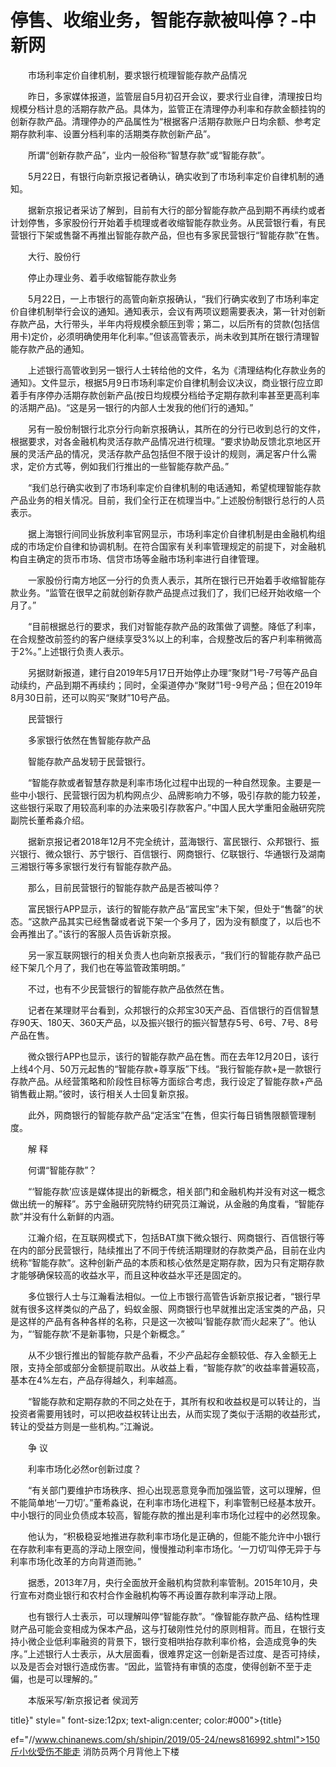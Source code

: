 # 停售、收缩业务，智能存款被叫停？-中新网

　　市场利率定价自律机制，要求银行梳理智能存款产品情况

　　昨日，多家媒体报道，监管层自5月初召开会议，要求行业自律，清理按日均规模分档计息的活期存款产品。具体为，监管正在清理停办利率和存款金额挂钩的创新存款产品。清理停办的产品属性为“根据客户活期存款账户日均余额、参考定期存款利率、设置分档利率的活期类存款创新产品”。

　　所谓“创新存款产品”，业内一般俗称“智慧存款”或“智能存款”。

　　5月22日，有银行向新京报记者确认，确实收到了市场利率定价自律机制的通知。

　　据新京报记者采访了解到，目前有大行的部分智能存款产品到期不再续约或者计划停售，多家股份行开始着手梳理或者收缩智能存款业务。从民营银行看，有民营银行下架或售罄不再推出智能存款产品，但也有多家民营银行“智能存款”在售。

　　大行、股份行

　　停止办理业务、着手收缩智能存款业务

　　5月22日，一上市银行的高管向新京报确认，“我们行确实收到了市场利率定价自律机制举行会议的通知。通知表示，会议有两项议题需要表决，第一针对创新存款产品，大行带头，半年内将规模余额压到零；第二，以后所有的贷款(包括信用卡)定价，必须明确使用年化利率。”但该高管表示，尚未收到其所在银行清理智能存款产品的通知。

　　上述银行高管收到另一银行人士转给他的文件，名为《清理结构化存款业务的通知》。文件显示，根据5月9日市场利率定价自律机制会议决议，商业银行应立即着手有序停办活期存款创新产品(按日均规模分档给予定期存款利率甚至更高利率的活期产品)。“这是另一银行的内部人士发我的他们行的通知。”

　　另有一股份制银行北京分行向新京报确认，其所在的分行已收到总行的文件，根据要求，对各金融机构灵活存款产品情况进行梳理。“要求协助反馈北京地区开展的灵活产品的情况，灵活存款产品包括但不限于设计的规则，满足客户什么需求，定价方式等，例如我们行推出的一些智能存款产品。”

　　“我们总行确实收到了市场利率定价自律机制的电话通知，希望梳理智能存款产品业务的相关情况。目前，我们全行正在梳理当中。”上述股份制银行总行的人员表示。

　　据上海银行间同业拆放利率官网显示，市场利率定价自律机制是由金融机构组成的市场定价自律和协调机制。在符合国家有关利率管理规定的前提下，对金融机构自主确定的货币市场、信贷市场等金融市场利率进行自律管理。

　　一家股份行南方地区一分行的负责人表示，其所在银行已开始着手收缩智能存款业务。“监管在很早之前就创新存款产品提点过我们了，我们已经开始收缩一个月了。”

　　“目前根据总行的要求，我们对智能存款产品的政策做了调整。降低了利率，在合规整改前签约的客户继续享受3%以上的利率，合规整改后的客户利率稍微高于2%。”上述银行负责人表示。

　　另据财新报道，建行自2019年5月17日开始停止办理“聚财”1号-7号等产品自动续约，产品到期不再续约；同时，全渠道停办“聚财”1号-9号产品；但在2019年8月30日前，还可以购买“聚财”10号产品。

　　民营银行

　　多家银行依然在售智能存款产品

　　智能存款产品发轫于民营银行。

　　“智能存款或者智慧存款是利率市场化过程中出现的一种自然现象。主要是一些中小银行、民营银行因为机构网点少、品牌影响力不够，吸引存款的能力较差，这些银行采取了用较高利率的办法来吸引存款客户。”中国人民大学重阳金融研究院副院长董希淼介绍。

　　据新京报记者2018年12月不完全统计，蓝海银行、富民银行、众邦银行、振兴银行、微众银行、苏宁银行、百信银行、网商银行、亿联银行、华通银行及湖南三湘银行等多家银行发行有智能存款产品。

　　那么，目前民营银行的智能存款产品是否被叫停？

　　富民银行APP显示，该行的智能存款产品“富民宝”未下架，但处于“售罄”的状态。“这款产品其实已经售罄或者说下架一个多月了，因为没有额度了，以后也不会再推出了。”该行的客服人员告诉新京报。

　　另一家互联网银行的相关负责人也向新京报表示，“我们行的智能存款产品已经下架几个月了，我们也在等监管政策明朗。”

　　不过，也有不少民营银行的智能存款产品依然在售。

　　记者在某理财平台看到，众邦银行的众邦宝30天产品、百信银行的百信智慧存90天、180天、360天产品，以及振兴银行的振兴智慧存5号、6号、7号、8号产品在售。

　　微众银行APP也显示，该行的智能存款产品在售。而在去年12月20日，该行上线4个月、50万元起售的“智能存款+尊享版”下线。“我行智能存款+是一款银行存款产品。从经营策略和阶段性目标等方面综合考虑，我行设定了智能存款+产品销售截止期。”彼时，该行相关人士回复新京报。

　　此外，网商银行的智能存款产品“定活宝”在售，但实行每日销售限额管理制度。

　　解 释

　　何谓“智能存款”？

　　“‘智能存款’应该是媒体提出的新概念，相关部门和金融机构并没有对这一概念做出统一的解释”。苏宁金融研究院特约研究员江瀚说，从金融的角度看，“智能存款”并没有什么新鲜的内涵。

　　江瀚介绍，在互联网模式下，包括BAT旗下微众银行、网商银行、百信银行等在内的部分民营银行，陆续推出了不同于传统活期理财的存款类产品，目前在业内统称“智能存款”。这种创新产品的本质和核心依然是定期存款，因为只有定期存款才能够确保较高的收益水平，而且这种收益水平还是固定的。

　　多位银行人士与江瀚看法相似。一位上市银行高管告诉新京报记者，“银行早就有很多这样类似的产品了，蚂蚁金服、网商银行也早就推出定活宝类的产品，只是这样的产品有各种各样的名称，只是这一次被叫‘智能存款’而火起来了”。他认为，“‘智能存款’不是新事物，只是个新概念。”

　　从不少银行推出的智能存款产品看，不少产品起存金额较低、存入金额无上限，支持全部或部分金额提前取出。从收益上看，“智能存款”的收益率普遍较高，基本在4%左右，产品存得越久，利率越高。

　　“智能存款和定期存款的不同之处在于，其所有权和收益权是可以转让的，当投资者需要用钱时，可以把收益权转让出去，从而实现了类似于活期的收益形式，转让的受益方则是一些机构。”江瀚说。

　　争 议

　　利率市场化必然or创新过度？

　　“有关部门要维护市场秩序、担心出现恶意竞争而加强监管，这可以理解，但不能简单地‘一刀切’。”董希淼说，在利率市场化进程下，利率管制已经基本放开。中小银行的同业负债成本较高，智能存款的推出是利率市场化过程中的必然现象。

　　他认为，“积极稳妥地推进存款利率市场化是正确的，但能不能允许中小银行在存款利率有更高的浮动上限空间，慢慢推动利率市场化。‘一刀切’叫停无异于与利率市场化改革的方向背道而驰。”

　　据悉，2013年7月，央行全面放开金融机构贷款利率管制。2015年10月，央行宣布对商业银行和农村合作金融机构等不再设置存款利率浮动上限。

　　也有银行人士表示，可以理解叫停“智能存款”。“像智能存款产品、结构性理财产品可能会变相成为保本产品，这与打破刚性兑付的原则相背。而且，在银行支持小微企业低利率融资的背景下，银行变相哄抬存款利率价格，会造成竞争的失序。”上述银行人士表示，从大层面看，很难界定这一创新是否过度、是否可持续，以及是否会对银行造成伤害。“因此，监管持有审慎的态度，使得创新不至于走偏，也是可以理解的。”

　　本版采写/新京报记者 侯润芳

title}" style=" font-size:12px; text-align:center; color:#000">{title}

ef="//www.chinanews.com/sh/shipin/2019/05-24/news816992.shtml">150斤小伙受伤不能走 消防员两个月背他上下楼
